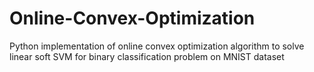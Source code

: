 # Online-Convex-Optimization
Python implementation of online convex optimization algorithm to solve linear soft SVM for binary classification problem on MNIST dataset
